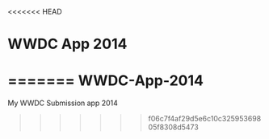 <<<<<<< HEAD
# WWDC App 2014
=======
WWDC-App-2014
=============

My WWDC Submission app 2014
>>>>>>> f06c7f4af29d5e6c10c32595369805f8308d5473
